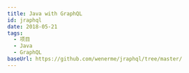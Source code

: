 ```yaml
---
title: Java with GraphQL
id: jraphql
date: 2018-05-21
tags:
  - 项目
  - Java
  - GraphQL
baseUrl: https://github.com/wenerme/jraphql/tree/master/
---
```


<!--import(https://raw.githubusercontent.com/wenerme/jraphql/master/README.md)-->
